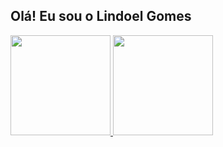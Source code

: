 ## Olá! Eu sou o Lindoel Gomes
<div>
  <a href="https://github.com/Lindoel">
  <img height = "160em" src = "https://github-readme-stats.vercel.app/api?username=Lindoel&show_icons=true&theme=dark&include_all_commits=true&count_private=true" />
  <img height = "160em" src = "https://github-readme-stats.vercel.app/api/top-langs/?username=Lindoel&layout=compact&langs_count=7&theme=dark" />
</div>

  ##
  
